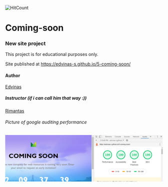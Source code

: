 ![HitCount](http://hits.dwyl.com/edvinas-s/https://edvinas-sgithubio/5-coming-soon/.svg)

# Coming-soon
### New site project

This project is for educational purposes only.

Site published at https://edvinas-s.github.io/5-coming-soon/

#### Author
[Edvinas](https://github.com/Edvinas-S)

##### Instructor (if i can call him that way :))
[Rimantas](https://github.com/belauzas)

###### Picture of google auditing performance
![Auditing performance](https://github.com/Edvinas-S/5-coming-soon/blob/master/trash/Auditing%20Performance.jpg)

